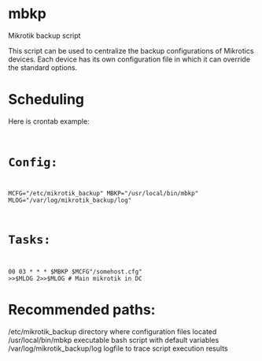 # mbkp
Mikrotik backup script

This script can be used to centralize the backup configurations of Mikrotics devices.
Each device has its own configuration file in which it can override the standard options.


# Scheduling
Here is crontab example:
<code bash>
# Config:
MCFG="/etc/mikrotik_backup"
MBKP="/usr/local/bin/mbkp"
MLOG="/var/log/mikrotik_backup/log"
# Tasks:
00 03 * * *     $MBKP $MCFG"/somehost.cfg" >>$MLOG 2>>$MLOG             # Main mikrotik in DC
</code>

# Recommended paths:
/etc/mikrotik_backup		directory where configuration files located
/usr/local/bin/mbkp		executable bash script with default variables
/var/log/mikrotik_backup/log	logfile to trace script execution results
